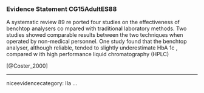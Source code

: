 ### Evidence Statement CG15AdultES88
A systematic review 89 re ported four studies on the effectiveness of benchtop analysers co mpared with traditional laboratory methods. Two studies showed comparable results between the two techniques when operated by non-medical personnel. One study found that the benchtop analyser, although reliable, tended to slightly underestimate HbA 1c , compared w ith high performance liquid chromatography (HPLC)

[@Coster_2000]

---
niceevidencecategory: IIa
...


